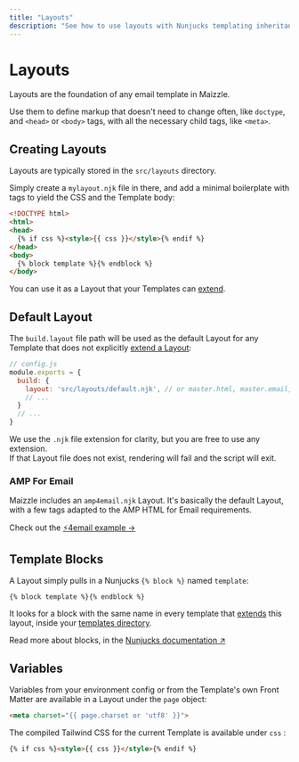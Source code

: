 ```yaml
---
title: "Layouts"
description: "See how to use layouts with Nunjucks templating inheritance to build your HTML emails"
---
```


# Layouts

Layouts are the foundation of any email template in Maizzle.

Use them to define markup that doesn't need to change often, like `doctype`, and `<head>` or `<body>` tags, with all the necessary child tags, like `<meta>`.

## Creating Layouts

Layouts are typically stored in the `src/layouts` directory.

Simply create a `mylayout.njk` file in there, and add a minimal boilerplate with tags to yield the CSS and the Template body:

```html
<!DOCTYPE html>
<html>
<head>
  {% if css %}<style>{{ css }}</style>{% endif %}
</head>
<body>
  {% block template %}{% endblock %}
</body>
``` 

You can use it as a Layout that your Templates can [extend](/docs/templates/#extending-layouts).

## Default Layout

The `build.layout` file path will be used as the default Layout for any Template that does not explicitly [extend a Layout](/docs/templates/#extending-layouts):

```js
// config.js
module.exports = {
  build: {
    layout: 'src/layouts/default.njk', // or master.html, master.email, master.blaster...
    // ...
  }
  // ...
}
```

<div class="bg-gray-100 border-l-4 border-gradient-b-ocean-light p-4 mb-4 text-md" role="alert">
  <div class="text-gray-600">We use the <code class="shiki-inline">.njk</code> file extension for clarity, but you are free to use any extension.</div>
</div>

<div class="bg-gray-100 border-l-4 border-gradient-b-orange-dark p-4 mb-4 text-md" role="alert">
  <div class="text-gray-600">If that Layout file does not exist, rendering will fail and the script will exit.</div>
</div>


### AMP For Email

Maizzle includes an `amp4email.njk` Layout. It's basically the default Layout, with a few tags adapted to the AMP HTML for Email requirements.

Check out the [⚡4email example &rarr;](/docs/amp4email/)

## Template Blocks

A Layout simply pulls in a Nunjucks `{% block %}` named `template`:

```
{% block template %}{% endblock %}
```

It looks for a block with the same name in every template that [extends](/docs/templates/#extends) this layout, inside your [templates directory](/docs/build-paths/#templates).

Read more about blocks, in the [Nunjucks documentation &nearr;](https://mozilla.github.io/nunjucks/templating.html#template-inheritance)

## Variables

Variables from your environment config or from the Template's own Front Matter are available in a Layout under the `page` object:

```html
<meta charset="{{ page.charset or 'utf8' }}">
```

The compiled Tailwind CSS for the current Template is available under `css` :

```html
{% if css %}<style>{{ css }}</style>{% endif %}
```
